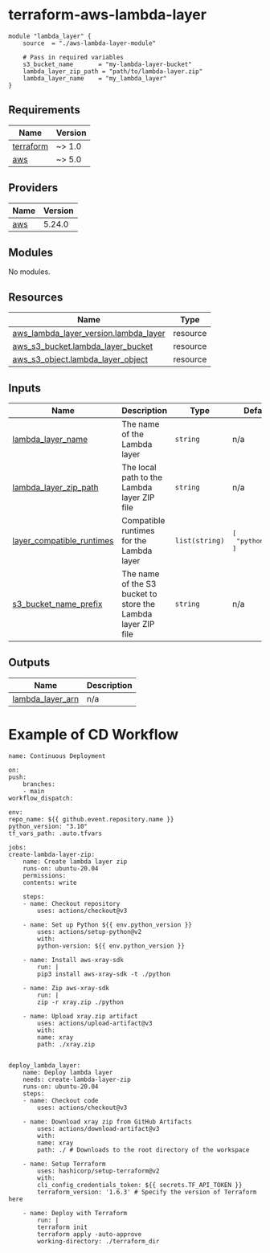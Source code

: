 # terraform-aws-lambda-layer
    module "lambda_layer" {
        source  = "./aws-lambda-layer-module"

        # Pass in required variables
        s3_bucket_name       = "my-lambda-layer-bucket"
        lambda_layer_zip_path = "path/to/lambda-layer.zip"
        lambda_layer_name    = "my_lambda_layer"
    }
<!-- BEGIN_TF_DOCS -->
## Requirements

| Name | Version |
|------|---------|
| <a name="requirement_terraform"></a> [terraform](#requirement\_terraform) | ~> 1.0 |
| <a name="requirement_aws"></a> [aws](#requirement\_aws) | ~> 5.0 |

## Providers

| Name | Version |
|------|---------|
| <a name="provider_aws"></a> [aws](#provider\_aws) | 5.24.0 |

## Modules

No modules.

## Resources

| Name | Type |
|------|------|
| [aws_lambda_layer_version.lambda_layer](https://registry.terraform.io/providers/hashicorp/aws/latest/docs/resources/lambda_layer_version) | resource |
| [aws_s3_bucket.lambda_layer_bucket](https://registry.terraform.io/providers/hashicorp/aws/latest/docs/resources/s3_bucket) | resource |
| [aws_s3_object.lambda_layer_object](https://registry.terraform.io/providers/hashicorp/aws/latest/docs/resources/s3_object) | resource |

## Inputs

| Name | Description | Type | Default | Required |
|------|-------------|------|---------|:--------:|
| <a name="input_lambda_layer_name"></a> [lambda\_layer\_name](#input\_lambda\_layer\_name) | The name of the Lambda layer | `string` | n/a | yes |
| <a name="input_lambda_layer_zip_path"></a> [lambda\_layer\_zip\_path](#input\_lambda\_layer\_zip\_path) | The local path to the Lambda layer ZIP file | `string` | n/a | yes |
| <a name="input_layer_compatible_runtimes"></a> [layer\_compatible\_runtimes](#input\_layer\_compatible\_runtimes) | Compatible runtimes for the Lambda layer | `list(string)` | <pre>[<br>  "python3.10"<br>]</pre> | no |
| <a name="input_s3_bucket_name_prefix"></a> [s3\_bucket\_name\_prefix](#input\_s3\_bucket\_name\_prefix) | The name of the S3 bucket to store the Lambda layer ZIP file | `string` | n/a | yes |

## Outputs

| Name | Description |
|------|-------------|
| <a name="output_lambda_layer_arn"></a> [lambda\_layer\_arn](#output\_lambda\_layer\_arn) | n/a |
<!-- END_TF_DOCS -->


# Example of CD Workflow
    name: Continuous Deployment

    on:
    push:
        branches:
        - main
    workflow_dispatch:

    env:
    repo_name: ${{ github.event.repository.name }}
    python_version: "3.10"
    tf_vars_path: .auto.tfvars

    jobs:
    create-lambda-layer-zip:
        name: Create lambda layer zip
        runs-on: ubuntu-20.04
        permissions:
        contents: write

        steps:
        - name: Checkout repository
            uses: actions/checkout@v3

        - name: Set up Python ${{ env.python_version }}
            uses: actions/setup-python@v2
            with:
            python-version: ${{ env.python_version }}

        - name: Install aws-xray-sdk
            run: |
            pip3 install aws-xray-sdk -t ./python

        - name: Zip aws-xray-sdk
            run: |
            zip -r xray.zip ./python

        - name: Upload xray.zip artifact
            uses: actions/upload-artifact@v3
            with:
            name: xray
            path: ./xray.zip


    deploy_lambda_layer:
        name: Deploy lambda layer
        needs: create-lambda-layer-zip
        runs-on: ubuntu-20.04
        steps:
        - name: Checkout code
            uses: actions/checkout@v3

        - name: Download xray zip from GitHub Artifacts
            uses: actions/download-artifact@v3
            with:
            name: xray
            path: ./ # Downloads to the root directory of the workspace

        - name: Setup Terraform
            uses: hashicorp/setup-terraform@v2
            with:
            cli_config_credentials_token: ${{ secrets.TF_API_TOKEN }}
            terraform_version: '1.6.3' # Specify the version of Terraform here

        - name: Deploy with Terraform
            run: |
            terraform init
            terraform apply -auto-approve
            working-directory: ./terraform_dir
